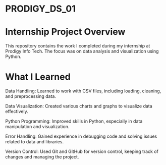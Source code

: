 # PRODIGY_DS_01
# Internship Project Overview
This repository contains the work I completed during my internship at Prodigy Info Tech. The focus was on data analysis and visualization using Python.
# What I Learned
Data Handling: Learned to work with CSV files, including loading, cleaning, and preprocessing data.

Data Visualization: Created various charts and graphs to visualize data effectively.

Python Programming: Improved skills in Python, especially in data manipulation and visualization.

Error Handling: Gained experience in debugging code and solving issues related to data and libraries.

Version Control: Used Git and GitHub for version control, keeping track of changes and managing the project.
